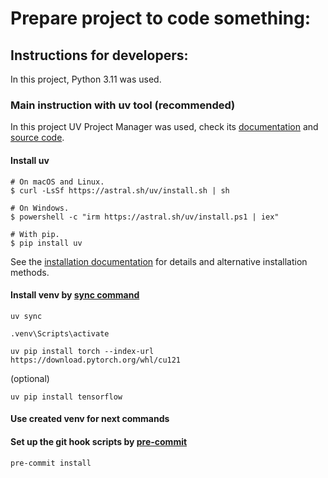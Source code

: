 # Prepare project to code something:

## Instructions for developers:

In this project, Python 3.11 was used.

### Main instruction with uv tool (recommended)

In this project UV Project Manager was used, check its [documentation](https://docs.astral.sh/uv) and [source code](https://github.com/astral-sh/uv).

#### Install uv

```
# On macOS and Linux.
$ curl -LsSf https://astral.sh/uv/install.sh | sh

# On Windows.
$ powershell -c "irm https://astral.sh/uv/install.ps1 | iex"

# With pip.
$ pip install uv
```

See the [installation documentation](https://docs.astral.sh/uv/getting-started/installation/) for details and alternative installation methods.

#### Install venv by [sync command](https://docs.astral.sh/uv/reference/cli/#uv-sync)

```shell
uv sync
```

```shell
.venv\Scripts\activate
```

```shell
uv pip install torch --index-url https://download.pytorch.org/whl/cu121
```

(optional)
```shell
uv pip install tensorflow
```

#### Use created venv for next commands

#### Set up the git hook scripts by [pre-commit](https://pre-commit.com/#3-install-the-git-hook-scripts)

```shell
pre-commit install
```